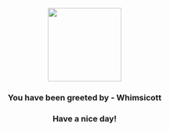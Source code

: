 <p align="center">
            <img src="https://raw.githubusercontent.com/PokeAPI/sprites/master/sprites/pokemon/547.png" width="150" height="150">
          </p>
          <h3 align="center">You have been greeted by - <b>Whimsicott</b></h3>
          <h3 align="center">Have a nice day!</h3>
        